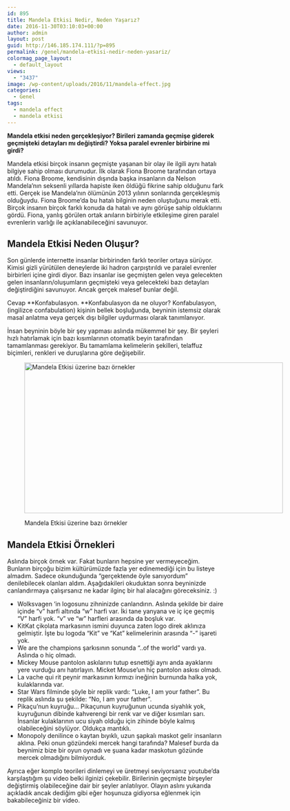 ```yaml
---
id: 895
title: Mandela Etkisi Nedir, Neden Yaşarız?
date: 2016-11-30T03:10:03+00:00
author: admin
layout: post
guid: http://146.185.174.111/?p=895
permalink: /genel/mandela-etkisi-nedir-neden-yasariz/
colormag_page_layout:
  - default_layout
views:
  - "3437"
image: /wp-content/uploads/2016/11/mandela-effect.jpg
categories:
  - Genel
tags:
  - mandela effect
  - mandela etkisi
---
```

**Mandela etkisi neden gerçekleşiyor? Birileri zamanda geçmişe giderek geçmişteki detayları mı değiştirdi? Yoksa paralel evrenler birbirine mi girdi?**

Mandela etkisi birçok insanın geçmişte yaşanan bir olay ile ilgili aynı hatalı bilgiye sahip olması durumudur. İlk olarak Fiona Broome tarafından ortaya atıldı. Fiona Broome, kendisinin dışında başka insanların da Nelson Mandela’nın seksenli yıllarda hapiste iken öldüğü fikrine sahip olduğunu fark etti. Gerçek ise Mandela’nın ölümünün 2013 yılının sonlarında gerçekleşmiş olduğuydu. Fiona Broome&#8217;da bu hatalı bilginin neden oluştuğunu merak etti. Birçok insanın birçok farklı konuda da hatalı ve aynı görüşe sahip olduklarını gördü. Fiona, yanlış görülen ortak anıların birbiriyle etkileşime giren paralel evrenlerin varlığı ile açıklanabileceğini savunuyor.

## Mandela Etkisi Neden Oluşur?

Son günlerde internette insanlar birbirinden farklı teoriler ortaya sürüyor. Kimisi gizli yürütülen deneylerde iki hadron çarpıştırıldı ve paralel evrenler birbirleri içine girdi diyor. Bazı insanlar ise geçmişten gelen veya gelecekten gelen insanların/oluşumların geçmişteki veya gelecekteki bazı detayları değiştirdiğini savunuyor. Ancak gerçek malesef bunlar değil.

Cevap **Konfabulasyon. **Konfabulasyon da ne oluyor? Konfabulasyon, (ingilizce confabulation) kişinin bellek boşluğunda, beyninin istemsiz olarak masal anlatma veya gerçek dışı bilgiler uydurması olarak tanımlanıyor.

İnsan beyninin böyle bir şey yapması aslında mükemmel bir şey. Bir şeyleri hızlı hatırlamak için bazı kısımlarının otomatik beyin tarafından tamamlanması gerekiyor. Bu tamamlama kelimelerin şekilleri, telaffuz biçimleri, renkleri ve duruşlarına göre değişebilir.<figure id="attachment_897" aria-describedby="caption-attachment-897" style="width: 600px" class="wp-caption alignnone">

[<img class="size-full wp-image-897" src="http://146.185.174.111/wp-content/uploads/2016/11/Untitled-1.jpg" alt="Mandela Etkisi üzerine bazı örnekler" width="600" height="350" srcset="http://localhost:8080/mysite/wp-content/uploads/2016/11/Untitled-1.jpg 600w, http://localhost:8080/mysite/wp-content/uploads/2016/11/Untitled-1-300x175.jpg 300w" sizes="(max-width: 600px) 100vw, 600px" />](http://146.185.174.111/wp-content/uploads/2016/11/Untitled-1.jpg)<figcaption id="caption-attachment-897" class="wp-caption-text">Mandela Etkisi üzerine bazı örnekler</figcaption></figure> 

## Mandela Etkisi Örnekleri

Aslında birçok örnek var. Fakat bunların hepsine yer vermeyeceğim. Bunların birçoğu bizim kültürümüzde fazla yer edinemediği için bu listeye almadım. Sadece okunduğunda &#8220;gerçektende öyle sanıyordum&#8221; denilebilecek olanları aldım. Aşağıdakileri okuduktan sonra beyninizde canlandırmaya çalışırsanız ne kadar ilginç bir hal alacağını göreceksiniz. :)

  * Wolksvagen &#8216;in logosunu zihninizde canlandırın. Aslında şekilde bir daire içinde &#8220;v&#8221; harfi altında &#8220;w&#8221; harfi var. İki tane yanyana ve iç içe geçmiş &#8220;V&#8221; harfi yok. &#8220;v&#8221; ve &#8220;w&#8221; harfleri arasında da boşluk var.
  * KitKat çikolata markasının ismini duyunca zaten logo direk aklınıza gelmiştir. İşte bu logoda &#8220;Kit&#8221; ve &#8220;Kat&#8221; kelimelerinin arasında &#8220;-&#8221; işareti yok.
  * We are the champions şarkısının sonunda &#8220;..of the world&#8221; vardı ya. Aslında o hiç olmadı.
  * Mickey Mouse pantolon askılarını tutup esnettiği aynı anda ayaklarını yere vurduğu anı hatırlayın. Micket Mouse&#8217;un hiç pantolon askısı olmadı.
  * La vache qui rit peynir markasının kırmızı ineğinin burnunda halka yok, kulaklarında var.
  * Star Wars filminde şöyle bir replik vardı: &#8220;Luke, I am your father&#8221;. Bu replik aslında şu şekilde: &#8220;No, I am your father&#8221;.
  * Pikaçu&#8217;nun kuyruğu&#8230; Pikaçunun kuyruğunun ucunda siyahlık yok, kuyruğunun dibinde kahverengi bir renk var ve diğer kısımları sarı. İnsanlar kulaklarının ucu siyah olduğu için zihinde böyle kalmış olabileceğini söylüyor. Oldukça mantıklı.
  * Monopoly denilince o kaytan bıyıklı, uzun şapkalı maskot gelir insanların aklına. Peki onun gözündeki mercek hangi tarafında? Malesef burda da beynimiz bize bir oyun oynadı ve şuana kadar maskotun gözünde mercek olmadığını bilmiyorduk.

Ayrıca eğer komplo teorileri dinlemeyi ve üretmeyi seviyorsanız youtube&#8217;da karşılaştığım şu video belki ilginizi çekebilir. Birilerinin geçmişte birşeyler değiştirmiş olabileceğine dair bir şeyler anlatılıyor. Olayın aslını yukarıda açıkladık ancak dediğim gibi eğer hoşunuza gidiyorsa eğlenmek için bakabileceğiniz bir video.